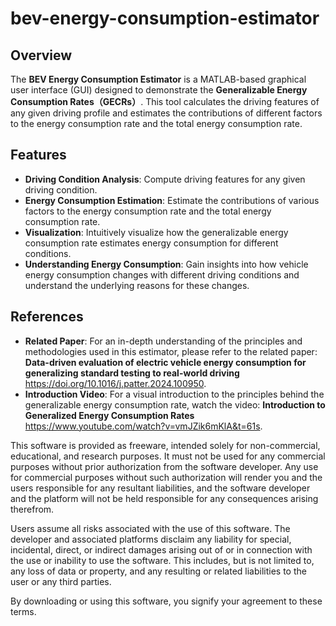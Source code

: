 # bev-energy-consumption-estimator
## Overview
The **BEV Energy Consumption Estimator** is a MATLAB-based graphical user interface (GUI) designed to demonstrate the **Generalizable Energy Consumption Rates（GECRs）**. This tool calculates the driving features of any given driving profile and estimates the contributions of different factors to the energy consumption rate and the total energy consumption rate.

## Features
- **Driving Condition Analysis**: Compute driving features for any given driving condition.
- **Energy Consumption Estimation**: Estimate the contributions of various factors to the energy consumption rate and the total energy consumption rate.
- **Visualization**: Intuitively visualize how the generalizable energy consumption rate estimates energy consumption for different conditions.
- **Understanding Energy Consumption**: Gain insights into how vehicle energy consumption changes with different driving conditions and understand the underlying reasons for these changes.

## References
- **Related Paper**: For an in-depth understanding of the principles and methodologies used in this estimator, please refer to the related paper: 
**Data-driven evaluation of electric vehicle energy consumption for generalizing standard testing to real-world driving** https://doi.org/10.1016/j.patter.2024.100950.
- **Introduction Video**: For a visual introduction to the principles behind the generalizable energy consumption rate, watch the video: 
**Introduction to Generalized Energy Consumption Rates** https://www.youtube.com/watch?v=vmJZik6mKlA&t=61s.



This software is provided as freeware, intended solely for non-commercial, educational, and research purposes. It must not be used for any commercial purposes without prior authorization from the software developer. Any use for commercial purposes without such authorization will render you and the users responsible for any resultant liabilities, and the software developer and the platform will not be held responsible for any consequences arising therefrom.

Users assume all risks associated with the use of this software. The developer and associated platforms disclaim any liability for special, incidental, direct, or indirect damages arising out of or in connection with the use or inability to use the software. This includes, but is not limited to, any loss of data or property, and any resulting or related liabilities to the user or any third parties.

By downloading or using this software, you signify your agreement to these terms.

